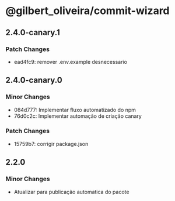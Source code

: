 # @gilbert_oliveira/commit-wizard

## 2.4.0-canary.1

### Patch Changes

- ead4fc9: remover .env.example desnecessario

## 2.4.0-canary.0

### Minor Changes

- 084d777: Implementar fluxo automatizado do npm
- 76d0c2c: Implementar automação de criação canary

### Patch Changes

- 15759b7: corrigir package.json

## 2.2.0

### Minor Changes

- Atualizar para publicação automatica do pacote
